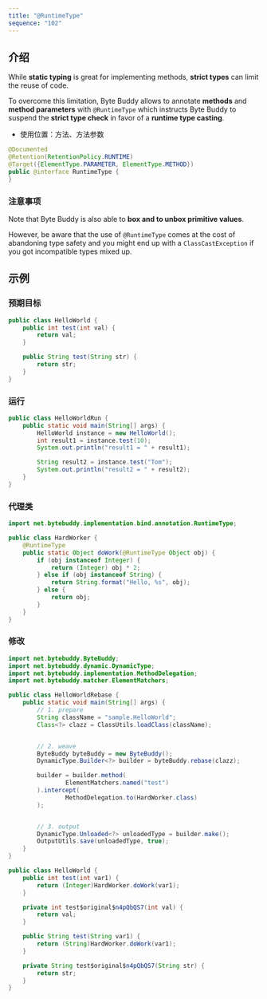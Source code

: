 ```yaml
---
title: "@RuntimeType"
sequence: "102"
---
```


## 介绍

While **static typing** is great for implementing methods, **strict types** can limit the reuse of code.

To overcome this limitation,
Byte Buddy allows to annotate **methods** and **method parameters** with `@RuntimeType`
which instructs Byte Buddy to suspend the **strict type check** in favor of a **runtime type casting**.

- 使用位置：方法、方法参数

```java
@Documented
@Retention(RetentionPolicy.RUNTIME)
@Target({ElementType.PARAMETER, ElementType.METHOD})
public @interface RuntimeType {
}
```

### 注意事项

Note that Byte Buddy is also able to **box and to unbox primitive values**.

However, be aware that the use of `@RuntimeType` comes at the cost of abandoning type safety and
you might end up with a `ClassCastException` if you got incompatible types mixed up.

## 示例

### 预期目标

```java
public class HelloWorld {
    public int test(int val) {
        return val;
    }

    public String test(String str) {
        return str;
    }
}
```

### 运行

```java
public class HelloWorldRun {
    public static void main(String[] args) {
        HelloWorld instance = new HelloWorld();
        int result1 = instance.test(10);
        System.out.println("result1 = " + result1);

        String result2 = instance.test("Tom");
        System.out.println("result2 = " + result2);
    }
}
```

### 代理类

```java
import net.bytebuddy.implementation.bind.annotation.RuntimeType;

public class HardWorker {
    @RuntimeType
    public static Object doWork(@RuntimeType Object obj) {
        if (obj instanceof Integer) {
            return (Integer) obj * 2;
        } else if (obj instanceof String) {
            return String.format("Hello, %s", obj);
        } else {
            return obj;
        }
    }
}
```

### 修改

```java
import net.bytebuddy.ByteBuddy;
import net.bytebuddy.dynamic.DynamicType;
import net.bytebuddy.implementation.MethodDelegation;
import net.bytebuddy.matcher.ElementMatchers;

public class HelloWorldRebase {
    public static void main(String[] args) {
        // 1. prepare
        String className = "sample.HelloWorld";
        Class<?> clazz = ClassUtils.loadClass(className);


        // 2. weave
        ByteBuddy byteBuddy = new ByteBuddy();
        DynamicType.Builder<?> builder = byteBuddy.rebase(clazz);

        builder = builder.method(
                ElementMatchers.named("test")
        ).intercept(
                MethodDelegation.to(HardWorker.class)
        );


        // 3. output
        DynamicType.Unloaded<?> unloadedType = builder.make();
        OutputUtils.save(unloadedType, true);
    }
}
```

```java
public class HelloWorld {
    public int test(int var1) {
        return (Integer)HardWorker.doWork(var1);
    }

    private int test$original$n4pQbQS7(int val) {
        return val;
    }

    public String test(String var1) {
        return (String)HardWorker.doWork(var1);
    }

    private String test$original$n4pQbQS7(String str) {
        return str;
    }
}
```

